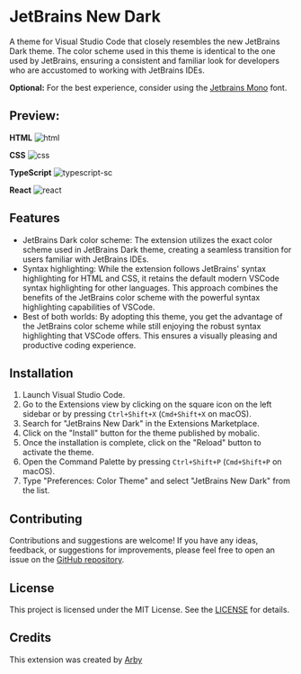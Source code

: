 # JetBrains New Dark
A theme for Visual Studio Code that closely resembles the new JetBrains Dark theme. The color scheme used in this theme is identical to the one used by JetBrains, ensuring a consistent and familiar look for developers who are accustomed to working with JetBrains IDEs.

**Optional:** For the best experience, consider using the [Jetbrains Mono](https://www.jetbrains.com/lp/mono/) font.

## Preview:

**HTML**
![html](https://github.com/mobalti/jetbrains-new-dark/assets/65825731/243dcadc-03dd-45e0-8c39-5a0dac8d8014)


**CSS**
![css](https://github.com/mobalti/jetbrains-new-dark/assets/65825731/e4fbdb6b-4e8d-49b3-97a1-674b7b2ae27a)


**TypeScript**
![typescript-sc](https://github.com/mobalti/jetbrains-new-dark/assets/65825731/b69c8ec8-6848-4551-8c34-e40a5bbe2977)


**React**
![react](https://github.com/mobalti/jetbrains-new-dark/assets/65825731/9c092e06-0c10-4dbc-b49d-c67a55c19dad)


## Features

- JetBrains Dark color scheme: The extension utilizes the exact color scheme used in JetBrains Dark theme, creating a seamless transition for users familiar with JetBrains IDEs.
- Syntax highlighting: While the extension follows JetBrains' syntax highlighting for HTML and CSS, it retains the default modern VSCode syntax highlighting for other languages. This approach combines the benefits of the JetBrains color scheme with the powerful syntax highlighting capabilities of VSCode.
- Best of both worlds: By adopting this theme, you get the advantage of the JetBrains color scheme while still enjoying the robust syntax highlighting that VSCode offers. This ensures a visually pleasing and productive coding experience.


## Installation

1. Launch Visual Studio Code.
2. Go to the Extensions view by clicking on the square icon on the left sidebar or by pressing `Ctrl+Shift+X` (`Cmd+Shift+X` on macOS).
3. Search for "JetBrains New Dark" in the Extensions Marketplace.
4. Click on the "Install" button for the theme published by mobalic.
5. Once the installation is complete, click on the "Reload" button to activate the theme.
6. Open the Command Palette by pressing `Ctrl+Shift+P` (`Cmd+Shift+P` on macOS).
7. Type "Preferences: Color Theme" and select "JetBrains New Dark" from the list.


## Contributing

Contributions and suggestions are welcome! If you have any ideas, feedback, or suggestions for improvements, please feel free to open an issue on the [GitHub repository](https://github.com/mobalti).


## License

This project is licensed under the MIT License. See the [LICENSE](https://github.com/mobalti/jetbrains-new-dark/blob/main/LICENSE) for details.

## Credits

This extension was created by [Arby](https://github.com/mobalti)
